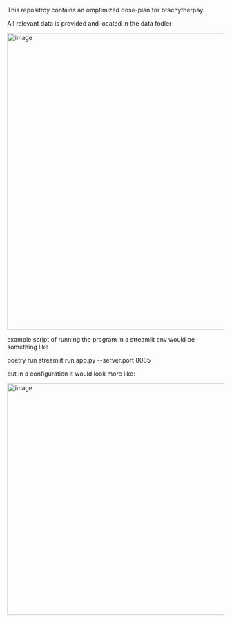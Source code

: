 This repositroy contains an omptimized dose-plan for brachytherpay.

All relevant data is provided and located in the data fodler

<img width="1127" height="686" alt="image" src="https://github.com/user-attachments/assets/2578c8c8-e520-4a60-a8ae-dbbe1fb3e356" />

example script of running the program in a streamlit env would be something like

poetry run streamlit run app.py --server.port 8085

but in a configuration it would look more like:

<img width="823" height="536" alt="image" src="https://github.com/user-attachments/assets/21093118-c985-489c-8ddb-5707b833c4c1" />


